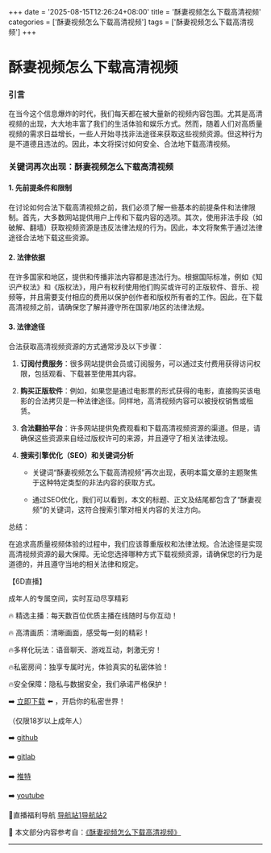+++
date = '2025-08-15T12:26:24+08:00'
title = '酥妻视频怎么下载高清视频'
categories = ['酥妻视频怎么下载高清视频']
tags = ['酥妻视频怎么下载高清视频']
+++

# 酥妻视频怎么下载高清视频

### 引言

在当今这个信息爆炸的时代，我们每天都在被大量新的视频内容包围。尤其是高清视频的出现，大大地丰富了我们的生活体验和娱乐方式。然而，随着人们对高质量视频的需求日益增长，一些人开始寻找非法途径来获取这些视频资源。但这种行为是不道德且违法的。因此，本文将探讨如何安全、合法地下载高清视频。

### 关键词再次出现：酥妻视频怎么下载高清视频

#### 1. 先前提条件和限制

在讨论如何合法下载高清视频之前，我们必须了解一些基本的前提条件和法律限制。首先，大多数网站提供用户上传和下载内容的选项。其次，使用非法手段（如破解、翻墙）获取视频资源是违反法律法规的行为。因此，本文将聚焦于通过法律途径合法地下载这些资源。

#### 2. 法律依据

在许多国家和地区，提供和传播非法内容都是违法行为。根据国际标准，例如《知识产权法》和《版权法》，用户有权利使用他们购买或许可的正版软件、音乐、视频等，并且需要支付相应的费用以保护创作者和版权所有者的工作。因此，在下载高清视频之前，请确保您了解并遵守所在国家/地区的法律法规。

#### 3. 法律途径

合法获取高清视频资源的方式通常涉及以下步骤：

1. **订阅付费服务**：很多网站提供会员或订阅服务，可以通过支付费用获得访问权限，包括观看、下载甚至使用其内容。
   
2. **购买正版软件**：例如，如果您是通过电影票的形式获得的电影，直接购买该电影的合法拷贝是一种法律途径。同样地，高清视频内容可以被授权销售或租赁。

3. **合法翻拍平台**：许多网站提供免费观看和下载高清视频资源的渠道。但是，请确保这些资源来自经过版权许可的来源，并且遵守了相关法律法规。

4. **搜索引擎优化（SEO）和关键词分析**

   - 关键词“酥妻视频怎么下载高清视频”再次出现，表明本篇文章的主题聚焦于这种特定类型的非法内容的获取方式。
   
   - 通过SEO优化，我们可以看到，本文的标题、正文及结尾都包含了“酥妻视频”的关键词，这符合搜索引擎对相关内容的关注方向。

总结：

在追求高质量视频体验的过程中，我们应该尊重版权和法律法规。合法途径是实现高清视频资源的最大保障。无论您选择哪种方式下载视频资源，请确保您的行为是道德的，并且遵守当地的相关法律和规定。

【6D直播】

 成年人的专属空间，实时互动尽享精彩

🔥 精选主播：每天数百位优质主播在线随时与你互动！

🔥 高清画质：清晰画面，感受每一刻的精彩！

🔥多样化玩法：语音聊天、游戏互动，刺激无穷！

🔥私密房间：独享专属时光，体验真实的私密体验！

🔥安全保障：隐私与数据安全，我们承诺严格保护！

➡️ [立即下载](https://down123.s3.ap-east-1.amazonaws.com/down/down.html?channelCode=blog) ⬅️ ，开启你的私密世界！

 （仅限18岁以上成年人）

➡️ [github](https://aldult-live.github.io/)

➡️ [gitlab](https://seo-09598d.gitlab.io/)

➡️ [推特](https://x.com/wegame33)

➡️ [youtube](https://www.youtube.com/@6Dlive)

🔞直播福利导航   [导航站1](https://webstack-86085a.gitlab.io/)[导航站2](https://onlygit123-2.github.io/)

📘 本文部分内容参考自：[《酥妻视频怎么下载高清视频》](https://webstack-hugo-12.pages.dev/)

---
